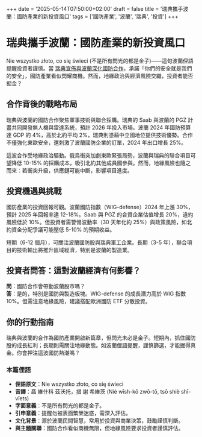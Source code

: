 +++
date = '2025-05-14T07:50:00+02:00'
draft = false
title = '瑞典攜手波蘭：國防產業的新投資風口'
tags = ['國防產業', '波蘭', '瑞典', '投資']
+++

# 瑞典攜手波蘭：國防產業的新投資風口

Nie wszystko złoto, co się świeci (不是所有閃光的都是金子)——這句波蘭俚語提醒投資者謹慎。當 [瑞典宣佈與波蘭深化國防合作](https://www.wnp.pl/rynki/przemysl-obronny-szwecji-chce-wspolpracowac-z-polska-wasze-bezpieczenstwo-to-nasze-bezpieczenstwo,942999.html)，承諾「你們的安全就是我們的安全」，國防產業看似閃耀商機。然而，地緣政治與經濟風險交織，投資者能否掘金？

## 合作背後的戰略布局

瑞典與波蘭的國防合作聚焦軍事技術與聯合採購。瑞典的 Saab 與波蘭的 PGZ 計畫共同開發無人機與雷達系統，預計 2026 年投入市場。波蘭 2024 年國防預算達 GDP 的 4%，高於北約平均 2%，瑞典則憑藉中立國地位提供技術優勢。合作不僅強化東歐安全，還刺激了波蘭國防企業的訂單，2024 年出口增長 25%。

這波合作受地緣政治驅動。俄烏衝突加劇東歐緊張局勢，波蘭與瑞典的聯合項目可望降低 10-15% 的採購成本，吸引北約其他成員國參與。然而，地緣風險也隨之而來：若衝突升級，供應鏈可能中斷，影響項目進度。

## 投資機遇與挑戰

國防產業的投資回報可觀。波蘭國防指數（WIG-defense）2024 年上漲 30%，預計 2025 年回報率達 12-18%。Saab 與 PGZ 的合資企業估值增長 20%，違約風險低於 10%。但投資者需警惕波動率（30 天年化約 25%）與政策風險，如北約資金分配爭議可能壓低 5-10% 的預期收益。

短期（6-12 個月），可關注波蘭國防股與瑞典軍工企業。長期（3-5 年），聯合項目的技術輸出將推升區域經濟，特別是波蘭的製造業。

## 投資者問答：這對波蘭經濟有何影響？

**問**：國防合作會帶動波蘭股市嗎？  
**答**：是的，特別是國防與製造板塊。WIG-defense 的成長潛力高於 WIG 指數 10%。但需注意地緣風險，建議搭配歐洲國防 ETF 分散投資。

## 你的行動指南

瑞典與波蘭的合作為國防產業開啟新篇章，但閃光未必是金子。短期內，抓住國防股的成長紅利；長期則需關注地緣動態。如波蘭俚語提醒，謹慎篩選，才能掘得真金。你會押注這波國防熱潮嗎？

### 本篇俚語

- **俚語原文**：Nie wszystko złoto, co się świeci  
- **音譯**：聶 維什科 茲沃托，措 謝 希維茨 (Niè wīsh-kō zwō-tō, tsō shiè shī-vīets)  
- **字面意義**：不是所有閃光的都是金子。  
- **引申意義**：提醒勿被表面繁榮迷惑，需深入評估。  
- **文化背景**：源於波蘭民間智慧，常用於投資與商業決策，鼓勵謹慎判斷。  
- **與主題關聯**：國防合作看似商機無限，但地緣風險要求投資者謹慎評估。